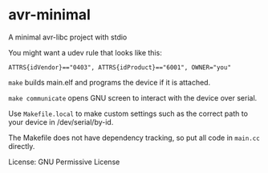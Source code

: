 # avr-minimal
A minimal avr-libc project with stdio

You might want a udev rule that looks like this:

```
ATTRS{idVendor}=="0403", ATTRS{idProduct}=="6001", OWNER="you"
```

`make` builds main.elf and programs the device if it is attached.

`make communicate` opens GNU screen to interact with the device over serial.

Use `Makefile.local` to make custom settings such as the correct path to your
device in /dev/serial/by-id.

The Makefile does not have dependency tracking, so put all code in `main.cc`
directly.

License: GNU Permissive License
